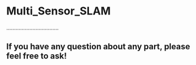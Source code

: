 # Multi_Sensor_SLAM
..................................



   
## If you have any question about any part, please feel free to ask! ## 

